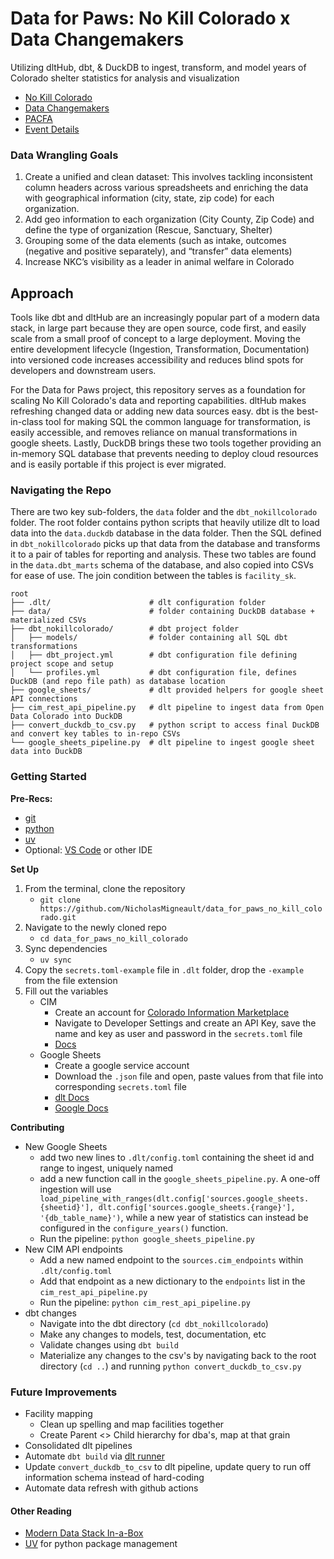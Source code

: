 # Data for Paws: No Kill Colorado x Data Changemakers

Utilizing dltHub, dbt, & DuckDB to ingest, transform, and model years of Colorado shelter statistics for analysis and visualization

- [No Kill Colorado](https://www.nokillcolorado.org)
- [Data Changemakers](https://www.datachangemakers.org/)
- [PACFA](https://ag.colorado.gov/animal-welfare/pet-animal-care-and-facilities-act)
- [Event Details](https://www.datachangemakers.org/event-details/no-kill-colorado)

### Data Wrangling Goals
1. Create a unified and clean dataset: This involves tackling inconsistent column headers across various spreadsheets and enriching the data with geographical information (city, state, zip code) for each organization.
2. Add geo information to each organization (City County, Zip Code) and define the type of organization (Rescue, Sanctuary, Shelter)
3. Grouping some of the data elements (such as intake, outcomes (negative and positive separately), and “transfer” data elements)
4. Increase NKC’s visibility as a leader in animal welfare in Colorado

## Approach
Tools like dbt and dltHub are an increasingly popular part of a modern data stack, in large part because they are open source, code first, and easily scale from a small proof of concept to a large deployment. Moving the entire development lifecycle (Ingestion, Transformation, Documentation) into versioned code increases accessibility and reduces blind spots for developers and downstream users.

For the Data for Paws project, this repository serves as a foundation for scaling No Kill Colorado's data and reporting capabilities. dltHub makes refreshing changed data or adding new data sources easy. dbt is the best-in-class tool for making SQL the common language for transformation, is easily accessible, and removes reliance on manual transformations in google sheets. Lastly, DuckDB brings these two tools together providing an in-memory SQL database that prevents needing to deploy cloud resources and is easily portable if this project is ever migrated.

### Navigating the Repo
There are two key sub-folders, the `data` folder and the `dbt_nokillcolorado` folder. The root folder contains python scripts that heavily utilize dlt to load data into the `data.duckdb` database in the data folder. Then the SQL defined in `dbt_nokillcolorado` picks up that data from the database and transforms it to a pair of tables for reporting and analysis. These two tables are found in the `data.dbt_marts` schema of the database, and also copied into CSVs for ease of use. The join condition between the tables is `facility_sk`.

```
root
├── .dlt/                      # dlt configuration folder
├── data/                      # folder containing DuckDB database + materialized CSVs
├── dbt_nokillcolorado/        # dbt project folder
│   ├── models/                # folder containing all SQL dbt transformations
│   ├── dbt_project.yml        # dbt configuration file defining project scope and setup
│   └── profiles.yml           # dbt configuration file, defines DuckDB (and repo file path) as database location
├── google_sheets/             # dlt provided helpers for google sheet API connections
├── cim_rest_api_pipeline.py   # dlt pipeline to ingest data from Open Data Colorado into DuckDB
├── convert_duckdb_to_csv.py   # python script to access final DuckDB and convert key tables to in-repo CSVs
└── google_sheets_pipeline.py  # dlt pipeline to ingest google sheet data into DuckDB
```

### Getting Started

**Pre-Recs:**
- [git](https://git-scm.com/downloads)
- [python](https://www.python.org/downloads/)
- [uv](https://docs.astral.sh/uv/getting-started/installation/)
- Optional: [VS Code](https://code.visualstudio.com/download) or other IDE

**Set Up**
1. From the terminal, clone the repository
   - `git clone https://github.com/NicholasMigneault/data_for_paws_no_kill_colorado.git`
2. Navigate to the newly cloned repo
   - `cd data_for_paws_no_kill_colorado`
3. Sync dependencies
   - `uv sync`
4. Copy the `secrets.toml-example` file in `.dlt` folder, drop the `-example` from the file extension
5. Fill out the variables
   - CIM
       - Create an account for [Colorado Information Marketplace](https://data.colorado.gov/login)
       - Navigate to Developer Settings and create an API Key, save the name and key as user and password in the `secrets.toml` file
       - [Docs](https://dev.socrata.com/docs/authentication.html)
   - Google Sheets
      - Create a google service account
      - Download the `.json` file and open, paste values from that file into corresponding `secrets.toml` file
      - [dlt Docs](https://dlthub.com/docs/dlt-ecosystem/verified-sources/google_sheets#google-service-account-credentials)
      - [Google Docs](https://developers.google.com/sheets/api/guides/concepts)

**Contributing**
- New Google Sheets
  - add two new lines to `.dlt/config.toml` containing the sheet id and range to ingest, uniquely named
  - add a new function call in the `google_sheets_pipeline.py`. A one-off ingestion will use `    load_pipeline_with_ranges(dlt.config['sources.google_sheets.{sheetid}'], dlt.config['sources.google_sheets.{range}'], '{db_table_name}')`, while a new year of statistics can instead be configured in the `configure_years()` function.
  - Run the pipeline: `python google_sheets_pipeline.py`
- New CIM API endpoints
  - Add a new named endpoint to the `sources.cim_endpoints` within `.dlt/config.toml`
  - Add that endpoint as a new dictionary to the `endpoints` list in the `cim_rest_api_pipeline.py`
  - Run the pipeline: `python cim_rest_api_pipeline.py`
- dbt changes
  - Navigate into the dbt directory (`cd dbt_nokillcolorado`)
  - Make any changes to models, test, documentation, etc
  - Validate changes using `dbt build`
  - Materialize any changes to the csv's by navigating back to the root directory (`cd ..`) and running `python convert_duckdb_to_csv.py`


### Future Improvements
- Facility mapping
  - Clean up spelling and map facilities together
  - Create Parent <> Child hierarchy for dba's, map at that grain
- Consolidated dlt pipelines  
- Automate `dbt build` via [dlt runner](https://dlthub.com/docs/dlt-ecosystem/transformations/dbt/)
- Update `convert_duckdb_to_csv` to dlt pipeline, update query to run off information schema instead of hard-coding
- Automate data refresh with github actions

#### Other Reading
- [Modern Data Stack In-a-Box](https://duckdb.org/2022/10/12/modern-data-stack-in-a-box.html)
- [UV](https://docs.astral.sh/uv/) for python package management